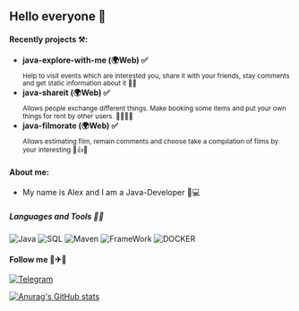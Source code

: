 ## Hello everyone 👋
#### Recently projects ⚒️:

* **java-explore-with-me (🌍Web) ✅** \
<sub>Help to visit events which are interested you, 
share it with your friends, stay comments and get static information about it 🥂📆 </sub>
* **java-shareit (🌍Web) ✅** \
<sub>Allows people exchange different things. 
Make booking some items and put your own things for rent 
by other users. 🤝🏼🔄📜 </sub>
* **java-filmorate (🌍Web) ✅** \
<sub>Allows estimating film, remain comments and 
choose take a compilation of films by your interesting 🎦👍🍿</sub>
#### About me:
* My name is Alex and I am a Java-Developer 🎸💻
##### Languages and Tools 👅🔧
![Java](https://img.shields.io/badge/-Java-red?style=for-the-badge&logo=oracle)
![SQL](https://img.shields.io/badge/-SQL-ed?style=for-the-badge&logo=PostgreSql)
![Maven](https://img.shields.io/badge/-Maven-pink?style=for-the-badge&logo=apacheMaven)
![FrameWork](https://img.shields.io/badge/-Spring_Boot-yellow?style=for-the-badge&logo=Springboot)
![DOCKER](https://img.shields.io/badge/-Docker-green?style=for-the-badge&logo=Docker)

#### Follow me 🚗✈🚢
[![Telegram](https://img.shields.io/badge/-Telegram-blue?style=for-the-badge&logo=telegram)](https://t.me/Alex_Alex00)

[![Anurag's GitHub stats](https://github-readme-stats.vercel.app/api?username=AlexKlinkov&show_icons=true&theme=onedark)](https://github.com/anuraghazra/github-readme-stats)

